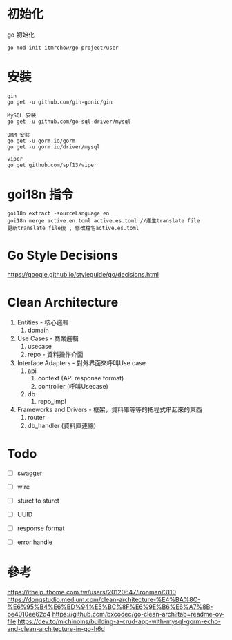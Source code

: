 # 初始化
go 初始化
```
go mod init itmrchow/go-project/user
```

# 安裝
```
gin
go get -u github.com/gin-gonic/gin

MySQL 安裝
go get -u github.com/go-sql-driver/mysql

ORM 安裝
go get -u gorm.io/gorm
go get -u gorm.io/driver/mysql

viper
go get github.com/spf13/viper

```

# goi18n 指令
```
goi18n extract -sourceLanguage en
goi18n merge active.en.toml active.es.toml //產生translate file
更新translate file後 , 修改檔名active.es.toml

```

# Go Style Decisions
https://google.github.io/styleguide/go/decisions.html

# Clean Architecture

1. Entities - 核心邏輯
   1. domain
2. Use Cases - 商業邏輯
   1. usecase
   2. repo - 資料操作介面
3. Interface Adapters - 對外界面來呼叫Use case
   1. api
      1. context (API response format)
      2. controller (呼叫Usecase)
   2. db
      1. repo_impl
4. Frameworks and Drivers - 框架，資料庫等等的把程式串起來的東西
   1. router
   2. db_handler (資料庫連線)

# Todo
- [ ] swagger
- [ ] wire
- [ ] sturct to sturct
- [ ] UUID
- [ ] response format
- [ ] error handle


# 參考
https://ithelp.ithome.com.tw/users/20120647/ironman/3110
https://dongstudio.medium.com/clean-architecture-%E4%BA%8C-%E6%95%B4%E6%BD%94%E5%BC%8F%E6%9E%B6%E6%A7%8B-be4010ee62d4
https://github.com/bxcodec/go-clean-arch?tab=readme-ov-file
https://dev.to/michinoins/building-a-crud-app-with-mysql-gorm-echo-and-clean-architecture-in-go-h6d
